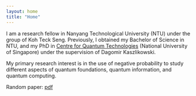 ```yaml
---
layout: home
title: "Home"
---
```


I am a research fellow in Nanyang Technological University (NTU) under the group of Koh Teck Seng. Previously, I obtained my Bachelor of Science in NTU, and my PhD in [Centre for Quantum Technologies](https://www.quantumlah.org/) (National University of Singapore) under the supervision of Dagomir Kaszlikowski.

 My primary research interest is in the use of negative probability to study different aspects of quantum foundations, quantum information, and quantum computing.

 Random paper: [pdf](/publications/1501.07274.pdf)
